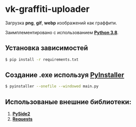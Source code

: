 # vk-graffiti-uploader

Загрузка **png**, **gif**, **webp** изображений как граффити.

Заимплементировано с использованием **[Python 3.8](https://www.python.org/)**.

## Установка зависимостей
```sh
$ pip install -r requirements.txt
```

## Создание .exe используя [PyInstaller](https://github.com/pyinstaller/pyinstaller)
```sh
$ pyinstaller --onefile --windowed main.py
```

## Использованые внешние библиотеки:
 1. **[PySide2](http://wiki.qt.io/PySide)**
 2. **[Requests](http://docs.python-requests.org/en/master/)**
